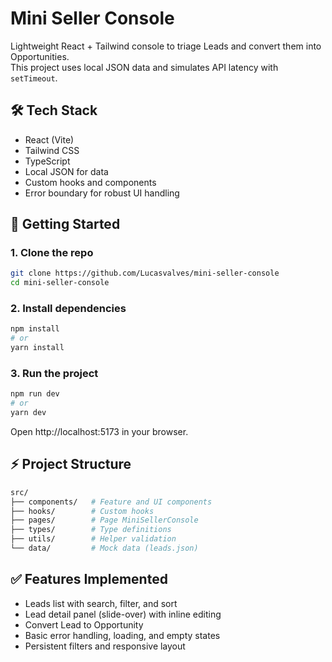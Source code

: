 # Mini Seller Console

Lightweight React + Tailwind console to triage Leads and convert them into Opportunities.  
This project uses local JSON data and simulates API latency with `setTimeout`.


## 🛠️ Tech Stack
- React (Vite)
- Tailwind CSS
- TypeScript
- Local JSON for data
- Custom hooks and components
- Error boundary for robust UI handling


## 🚀 Getting Started

### 1. Clone the repo
```bash
git clone https://github.com/Lucasvalves/mini-seller-console
cd mini-seller-console 
```

### 2. Install dependencies
```bash
npm install
# or
yarn install
```
### 3. Run the project
```bash
npm run dev
# or
yarn dev
```
Open http://localhost:5173 in your browser.


## ⚡ Project Structure
```bash
src/
├── components/   # Feature and UI components
├── hooks/        # Custom hooks
├── pages/        # Page MiniSellerConsole
├── types/        # Type definitions
├── utils/        # Helper validation
└── data/         # Mock data (leads.json)
```

## ✅ Features Implemented

- Leads list with search, filter, and sort
- Lead detail panel (slide-over) with inline editing
- Convert Lead to Opportunity
- Basic error handling, loading, and empty states
- Persistent filters and responsive layout

